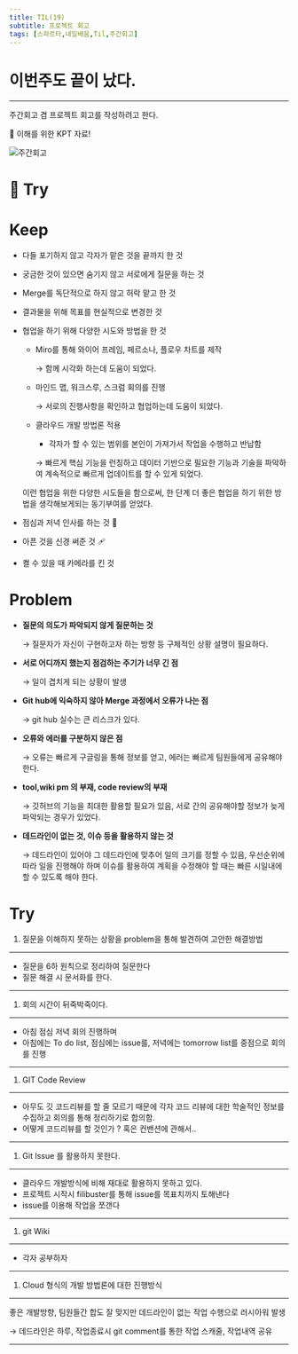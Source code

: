 ```yaml
---
title: TIL(19)
subtitle: 프로젝트 회고
tags: [스파르타,내일배움,Til,주간회고]
---
```


# 이번주도 끝이 났다.
---

주간회고 겸 프로젝트 회고를 작성하려고 한다.

📌 이해를 위한 KPT 자료!

![주간회고](https://user-images.githubusercontent.com/38107948/135589139-b1d6d28b-45ef-4f83-a1d1-5b7621cd021b.jpg)

# 📌 Try

# Keep

- 다들 포기하지 않고 각자가 맡은 것을 끝까지 한 것
- 궁금한 것이 있으면 숨기지 않고 서로에게 질문을 하는 것
- Merge를 독단적으로 하지 않고 허락 맡고 한 것
- 결과물을 위해 목표를 현실적으로 변경한 것
- 협업을 하기 위해 다양한 시도와 방법을 한 것
    - Miro를 통해 와이어 프레임, 페르소나, 플로우 차트를 제작

        → 함께 시각화 하는데 도움이 되었다.

    - 마인드 맵, 워크스루, 스크럼 회의를 진행

        → 서로의 진행사항을 확인하고 협업하는데 도움이 되었다.

    - 클라우드 개발 방법론 적용
        - 각자가 할 수 있는 범위를 본인이 가져가서 작업을 수행하고 반납함

        →  빠르게 핵심 기능을 런칭하고 데이터 기반으로 필요한 기능과 기술을 파악하여 계속적으로 빠르게 업데이트를 할 수 있게 되었다.


    이런 협업을 위한 다양한 시도들을 함으로써, 한 단계 더 좋은 협업을 하기 위한 방법을 생각해보게되는 동기부여를 얻었다.

- 점심과 저녁 인사를 하는 것 🍏
- 아픈 것을 신경 써준 것 🩹
- 켤 수 있을 때 카메라를 킨 것

# Problem

- **질문의 의도가 파악되지 않게 질문하는 것**

    → 질문자가 자신이 구현하고자 하는 방향 등 구체적인 상황 설명이 필요하다.


- **서로 어디까지 했는지 점검하는 주기가 너무 긴 점**

    → 일이 겹치게 되는 상황이 발생


- **Git hub에 익숙하지 않아 Merge 과정에서 오류가 나는 점**

    → git hub 실수는 큰 리스크가 있다.


- **오류와 에러를 구분하지 않은 점**

    → 오류는 빠르게 구글링을 통해 정보를 얻고, 에러는 빠르게 팀원들에게 공유해야 한다.


- **tool,wiki pm 의 부재,  code review의 부재**

    → 깃허브의 기능을 최대한 활용할 필요가 있음, 서로 간의 공유해야할 정보가 늦게 파악되는 경우가 있었다.


- **데드라인이 없는 것, 이슈 등을 활용하지 않는 것**

    → 데드라인이 있어야 그 데드라인에 맞추어 일의 크기를 정할 수 있음,  우선순위에 따라 일을 진행해야 하며 이슈를 활용하여 계획을 수정해야 할 때는 빠른 시일내에 할 수 있도록 해야 한다.


# Try

1. 질문을 이해하지 못하는 상황을 problem을 통해 발견하여 고안한 해결방법

---

- 질문을 6하 원칙으로 정리하여 질문한다
- 질문 해결 시 문서화를 한다.

---

1. 회의 시간이 뒤죽박죽이다.

---

- 아침 점심 저녁 회의 진행하며
- 아침에는 To do list, 점심에는 issue를, 저녁에는 tomorrow list를 중점으로 회의를 진행

---

1. GIT Code Review

---

- 아무도 깃 코드리뷰를 할 줄 모르기 때문에 각자 코드 리뷰에 대한 학술적인 정보를 수집하고 회의를 통해 정리하기로 합의함.
- 어떻게 코드리뷰를 할 것인가 ? 혹은 컨밴션에 관해서..

---

1. Git Issue 를 활용하지 못한다.

---

- 클라우드 개발방식에 비해 재대로 활용하지 못하고 있다.
- 프로젝트 시작시 filibuster를 통해 issue를 목표치까지 토해낸다
- issue를 이용해 작업을 쪼갠다

---

1. git Wiki

---

- 각자 공부하자

---

1. Cloud 형식의 개발 방법론에 대한 진행방식

---

 좋은 개발방향, 팀원들간 합도 잘 맞지만 데드라인이 없는 작업 수행으로 러시아워 발생

→ 데드라인은 하루, 작업종료시 git comment를 통한 작업 스캐줄, 작업내역 공유

---

